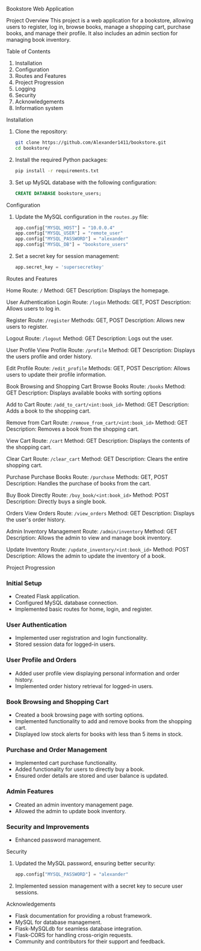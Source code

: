 Bookstore Web Application

Project Overview
This project is a web application for a bookstore, allowing users to register, log in, browse books, manage a shopping cart, purchase books, and manage their profile. It also includes an admin section for managing book inventory.

Table of Contents
1. Installation
2. Configuration
3. Routes and Features
4. Project Progression
5. Logging
6. Security
7. Acknowledgements
8. Information system

Installation
1. Clone the repository:
   ```sh
   git clone https://github.com/Alexander1411/bookstore.git
   cd bookstore/
   ```
2. Install the required Python packages:
   ```sh
   pip install -r requirements.txt
   ```
3. Set up MySQL database with the following configuration:
   ```sql
   CREATE DATABASE bookstore_users;
   ```
Configuration
1. Update the MySQL configuration in the `routes.py` file:
   ```python
   app.config["MYSQL_HOST"] = "10.0.0.4"
   app.config["MYSQL_USER"] = "remote_user"
   app.config["MYSQL_PASSWORD"] = "alexander"
   app.config["MYSQL_DB"] = "bookstore_users"
   ```
2. Set a secret key for session management:
   ```python
   app.secret_key = 'supersecretkey'
   ```
Routes and Features

Home
Route: `/`
Method: GET
Description: Displays the homepage.

User Authentication
Login
Route: `/login`
Methods: GET, POST
Description: Allows users to log in.

Register
Route: `/register`
Methods: GET, POST
Description: Allows new users to register.

Logout
Route: `/logout`
Method: GET
Description: Logs out the user.

User Profile
View Profile
Route: `/profile`
Method: GET
Description: Displays the users profile and order history.

Edit Profile
Route: `/edit_profile`
Methods: GET, POST
Description: Allows users to update their profile information.

Book Browsing and Shopping Cart
Browse Books
Route: `/books`
Method: GET
Description: Displays available books with sorting options

Add to Cart
Route: `/add_to_cart/<int:book_id>`
Method: GET
Description: Adds a book to the shopping cart.

Remove from Cart
Route: `/remove_from_cart/<int:book_id>`
Method: GET
Description: Removes a book from the shopping cart.

View Cart
Route: `/cart`
Method: GET
Description: Displays the contents of the shopping cart.

Clear Cart
Route: `/clear_cart`
Method: GET
Description: Clears the entire shopping cart.

Purchase
Purchase Books
Route: `/purchase`
Methods: GET, POST
Description: Handles the purchase of books from the cart.

Buy Book Directly
Route: `/buy_book/<int:book_id>`
Method: POST
Description: Directly buys a single book.

Orders
View Orders
Route: `/view_orders`
Method: GET
Description: Displays the user's order history.

Admin
Inventory Management
Route: `/admin/inventory`
Method: GET
Description: Allows the admin to view and manage book inventory.

Update Inventory
Route: `/update_inventory/<int:book_id>`
Method: POST
Description: Allows the admin to update the inventory of a book.

Project Progression
### Initial Setup
- Created Flask application.
- Configured MySQL database connection.
- Implemented basic routes for home, login, and register.

### User Authentication
- Implemented user registration and login functionality.
- Stored session data for logged-in users.

### User Profile and Orders
- Added user profile view displaying personal information and order history.
- Implemented order history retrieval for logged-in users.

### Book Browsing and Shopping Cart
- Created a book browsing page with sorting options.
- Implemented functionality to add and remove books from the shopping cart.
- Displayed low stock alerts for books with less than 5 items in stock.

### Purchase and Order Management
- Implemented cart purchase functionality.
- Added functionality for users to directly buy a book.
- Ensured order details are stored and user balance is updated.

### Admin Features
- Created an admin inventory management page.
- Allowed the admin to update book inventory.

### Security and Improvements
- Enhanced password management.

Security
1. Updated the MySQL password, ensuring better security:
   ```python
   app.config["MYSQL_PASSWORD"] = "alexander"
   ```
2. Implemented session management with a secret key to secure user sessions.

Acknowledgements
- Flask documentation for providing a robust framework.
- MySQL for database management.
- Flask-MySQLdb for seamless database integration.
- Flask-CORS for handling cross-origin requests.
- Community and contributors for their support and feedback.
